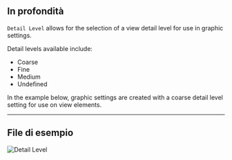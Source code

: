## In profondità
`Detail Level` allows for the selection of a view detail level for use in graphic settings.

Detail levels available include:
- Coarse
- Fine
- Medium
- Undefined

In the example below, graphic settings are created with a coarse detail level setting for use on view elements.
___
## File di esempio

![Detail Level](./DSRevitNodesUI.DetailLevel_img.jpg)
